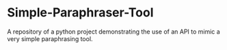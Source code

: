 # Simple-Paraphraser-Tool
A repository of a python project demonstrating the use of an API to mimic a very simple paraphrasing tool.

